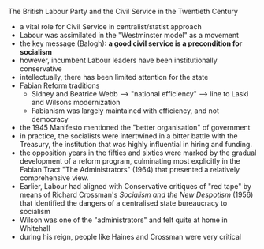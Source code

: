 The British Labour Party and the Civil Service in the Twentieth Century

- a vital role for Civil Service in centralist/statist approach
- Labour was assimilated in the "Westminster model" as a movement
- the key message (Balogh): **a good civil service is a precondition for socialism**
- however, incumbent Labour leaders have been institutionally conservative
- intellectually, there has been limited attention for the state
- Fabian Reform traditions
	- Sidney and Beatrice Webb --> "national efficiency" --> line to Laski and Wilsons modernization
	- Fabianism was largely maintained with efficiency, and not democracy
- the 1945 Manifesto mentioned the "better organisation" of government
- in practice, the socialists were intertwined in a bitter battle with the Treasury, the institution that was highly influential in hiring and funding.
- the opposition years in the fifties and sixties were marked by the gradual development of a reform program, culminating most explicitly in the Fabian Tract "The Administrators" (1964) that presented a relatively comprehensive view. 
- Earlier, Labour had aligned with Conservative critiques of "red tape" by means of Richard Crossman's *Socialism and the New Despotism* (1956) that identified the dangers of a centralised state bureaucracy to socialism
- Wilson was one of the "administrators" and felt quite at home in Whitehall
- during his reign, people like Haines and Crossman were very critical